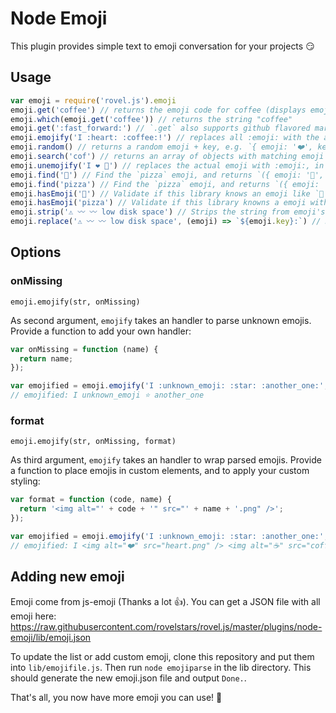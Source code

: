 # Node Emoji 
This plugin provides simple text to emoji conversation for your projects 😏

## Usage
```js
var emoji = require('rovel.js').emoji
emoji.get('coffee') // returns the emoji code for coffee (displays emoji on terminals that support it)
emoji.which(emoji.get('coffee')) // returns the string "coffee"
emoji.get(':fast_forward:') // `.get` also supports github flavored markdown emoji (http://www.emoji-cheat-sheet.com/)
emoji.emojify('I :heart: :coffee:!') // replaces all :emoji: with the actual emoji, in this case: returns "I ❤️ ☕️!"
emoji.random() // returns a random emoji + key, e.g. `{ emoji: '❤️', key: 'heart' }`
emoji.search('cof') // returns an array of objects with matching emoji's. `[{ emoji: '☕️', key: 'coffee' }, { emoji: ⚰', key: 'coffin'}]`
emoji.unemojify('I ❤️ 🍕') // replaces the actual emoji with :emoji:, in this case: returns "I :heart: :pizza:"
emoji.find('🍕') // Find the `pizza` emoji, and returns `({ emoji: '🍕', key: 'pizza' })`;
emoji.find('pizza') // Find the `pizza` emoji, and returns `({ emoji: '🍕', key: 'pizza' })`;
emoji.hasEmoji('🍕') // Validate if this library knows an emoji like `🍕`
emoji.hasEmoji('pizza') // Validate if this library knowns a emoji with the name `pizza`
emoji.strip('⚠️ 〰️ 〰️ low disk space') // Strips the string from emoji's, in this case returns: "low disk space".
emoji.replace('⚠️ 〰️ 〰️ low disk space', (emoji) => `${emoji.key}:`) // Replace emoji's by callback method: "warning: low disk space"
```

## Options

### onMissing
`emoji.emojify(str, onMissing)`

As second argument, `emojify` takes an handler to parse unknown emojis. Provide a function to add your own handler:

```js
var onMissing = function (name) {
  return name;
});

var emojified = emoji.emojify('I :unknown_emoji: :star: :another_one:', onMissing);
// emojified: I unknown_emoji ⭐️ another_one
```

### format
`emoji.emojify(str, onMissing, format)`

As third argument, `emojify` takes an handler to wrap parsed emojis. Provide a function to place emojis in custom elements, and to apply your custom styling:

```js
var format = function (code, name) {
  return '<img alt="' + code + '" src="' + name + '.png" />';
});

var emojified = emoji.emojify('I :unknown_emoji: :star: :another_one:', null, format);
// emojified: I <img alt="❤️" src="heart.png" /> <img alt="☕️" src="coffee.png" />
```

## Adding new emoji
Emoji come from js-emoji (Thanks a lot :thumbsup:). You can get a JSON file with all emoji here: https://raw.githubusercontent.com/rovelstars/rovel.js/master/plugins/node-emoji/lib/emoji.json

To update the list or add custom emoji, clone this repository and put them into `lib/emojifile.js`.
Then run `node emojiparse` in the lib directory.
This should generate the new emoji.json file and output `Done.`.

That's all, you now have more emoji you can use! :clap: